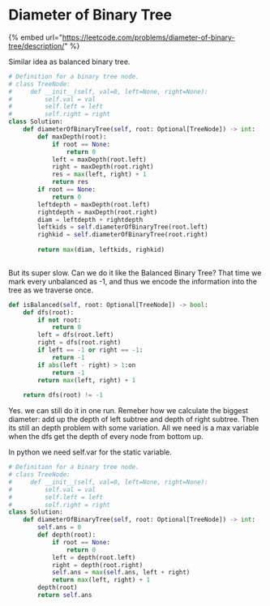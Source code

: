 # Diameter of Binary Tree

{% embed url="https://leetcode.com/problems/diameter-of-binary-tree/description/" %}

Similar idea as balanced binary tree.

```python
# Definition for a binary tree node.
# class TreeNode:
#     def __init__(self, val=0, left=None, right=None):
#         self.val = val
#         self.left = left
#         self.right = right
class Solution:
    def diameterOfBinaryTree(self, root: Optional[TreeNode]) -> int:
        def maxDepth(root):
            if root == None:
                return 0
            left = maxDepth(root.left)
            right = maxDepth(root.right)
            res = max(left, right) + 1
            return res
        if root == None:
            return 0
        leftdepth = maxDepth(root.left)
        rightdepth = maxDepth(root.right)
        diam = leftdepth + rightdepth
        leftkids = self.diameterOfBinaryTree(root.left)
        righkid = self.diameterOfBinaryTree(root.right)
        
        return max(diam, leftkids, righkid)
  
```

But its super slow. Can we do it like the Balanced Binary Tree? That time we mark every unbalanced as -1, and thus we encode the information into the tree as we traverse once.

```python
def isBalanced(self, root: Optional[TreeNode]) -> bool:
    def dfs(root):
        if not root:
            return 0
        left = dfs(root.left)
        right = dfs(root.right)
        if left == -1 or right == -1:
            return -1
        if abs(left - right) > 1:on
            return -1
        return max(left, right) + 1
    
    return dfs(root) != -1
```

Yes. we can still do it in one run. Remeber how we calculate the biggest diameter: add up the depth of left subtree and depth of right subtree. Then its still an depth problem with some variation. All we need is a max variable when the dfs get the depth of every node from bottom up.

&#x20;In python we need self.var for the static variable.

```python
# Definition for a binary tree node.
# class TreeNode:
#     def __init__(self, val=0, left=None, right=None):
#         self.val = val
#         self.left = left
#         self.right = right
class Solution:
    def diameterOfBinaryTree(self, root: Optional[TreeNode]) -> int:
        self.ans = 0
        def depth(root):
            if root == None:
                return 0
            left = depth(root.left)
            right = depth(root.right)
            self.ans = max(self.ans, left + right)
            return max(left, right) + 1
        depth(root)
        return self.ans
```
